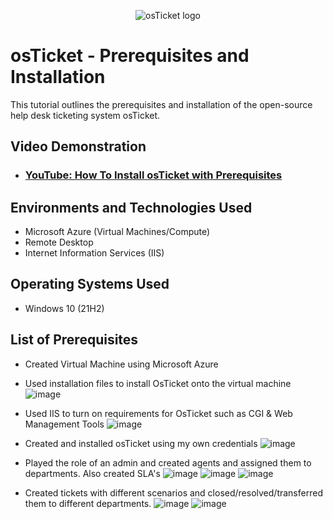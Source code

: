 <p align="center">
<img src="https://i.imgur.com/Clzj7Xs.png" alt="osTicket logo"/>
</p>

<h1>osTicket - Prerequisites and Installation</h1>
This tutorial outlines the prerequisites and installation of the open-source help desk ticketing system osTicket.<br />


<h2>Video Demonstration</h2>

- ### [YouTube: How To Install osTicket with Prerequisites](https://www.youtube.com)

<h2>Environments and Technologies Used</h2>

- Microsoft Azure (Virtual Machines/Compute)
- Remote Desktop
- Internet Information Services (IIS)

<h2>Operating Systems Used </h2>

- Windows 10</b> (21H2)

<h2>List of Prerequisites</h2>

- Created Virtual Machine using Microsoft Azure
- Used installation files to install OsTicket onto the virtual machine ![image](https://github.com/terranceharris1/osticket-prereqs/assets/142275089/b6ae3c8a-d115-41cb-b535-af87058dfc11)

- Used IIS to turn on requirements for OsTicket such as CGI & Web Management Tools ![image](https://github.com/terranceharris1/osticket-prereqs/assets/142275089/0f6fc985-5802-4989-9e45-6321ee3bda16)

- Created and installed osTicket using my own credentials ![image](https://github.com/terranceharris1/osticket-prereqs/assets/142275089/859e4a2c-926a-4b70-adca-0a43effd6a59)

- Played the role of an admin and created agents and assigned them to departments. Also created SLA's ![image](https://github.com/terranceharris1/osticket-prereqs/assets/142275089/137a94a0-d28f-4ee3-9ae9-dbe0dfe41362)
![image](https://github.com/terranceharris1/osticket-prereqs/assets/142275089/9d8624c1-6996-4e46-94ed-85e3a103d720)
![image](https://github.com/terranceharris1/osticket-prereqs/assets/142275089/aaada510-a475-41fa-b2f6-524cd09a39aa)
- Created tickets with different scenarios and closed/resolved/transferred them to different departments. ![image](https://github.com/terranceharris1/osticket-prereqs/assets/142275089/5b5d4f41-e546-4ace-ac16-7ffb97a6fcf1)
![image](https://github.com/terranceharris1/osticket-prereqs/assets/142275089/bde2ff41-fc5e-4d7d-9f73-d457d82ed1f3)


